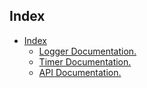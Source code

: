 ## Index

- [Index](#index)
  - [Logger Documentation.](./logger.md)
  - [Timer Documentation.](./timer.md)
  - [API Documentation.](./api.md)
